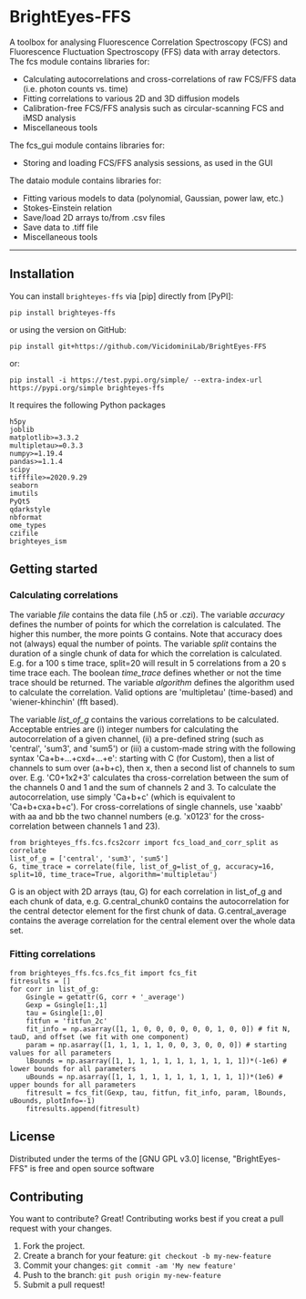 # BrightEyes-FFS

A toolbox for analysing Fluorescence Correlation Spectroscopy (FCS) and Fluorescence Fluctuation Spectroscopy (FFS) data with array detectors.
The fcs module contains libraries for:

* Calculating autocorrelations and cross-correlations of raw FCS/FFS data (i.e. photon counts vs. time)
* Fitting correlations to various 2D and 3D diffusion models
* Calibration-free FCS/FFS analysis such as circular-scanning FCS and iMSD analysis
* Miscellaneous tools

The fcs_gui module contains libraries for:

* Storing and loading FCS/FFS analysis sessions, as used in the GUI

The dataio module contains libraries for:

* Fitting various models to data (polynomial, Gaussian, power law, etc.)
* Stokes-Einstein relation
* Save/load 2D arrays to/from .csv files
* Save data to .tiff file
* Miscellaneous tools

----------------------------------

## Installation

You can install `brighteyes-ffs` via [pip] directly from [PyPI]:

    pip install brighteyes-ffs

or using the version on GitHub:

    pip install git+https://github.com/VicidominiLab/BrightEyes-FFS
	
or:
	
	pip install -i https://test.pypi.org/simple/ --extra-index-url https://pypi.org/simple brighteyes-ffs

It requires the following Python packages

    h5py
	joblib
	matplotlib>=3.3.2
	multipletau>=0.3.3
	numpy>=1.19.4
	pandas>=1.1.4
	scipy
	tifffile>=2020.9.29
	seaborn
	imutils
	PyQt5
	qdarkstyle
	nbformat
	ome_types
	czifile
	brighteyes_ism

## Getting started 

### Calculating correlations

The variable *file* contains the data file (.h5 or .czi). The variable *accuracy* defines the number of points for which the correlation is calculated. The higher this number, the more points G contains. Note that accuracy does not (always) equal the number of points. The variable *split* contains the duration of a single chunk of data for which the correlation is calculated. E.g. for a 100 s time trace, split=20 will result in 5 correlations from a 20 s time trace each. The boolean *time_trace* defines whether or not the time trace should be returned. The variable *algorithm* defines the algorithm used to calculate the correlation. Valid options are 'multipletau' (time-based) and 'wiener-khinchin' (fft based).

The variable *list_of_g* contains the various correlations to be calculated. Acceptable entries are (i) integer numbers for calculating the autocorrelation of a given channel, (ii) a pre-defined string (such as 'central', 'sum3', and 'sum5') or (iii) a custom-made string with the following syntax 'Ca+b+...+cxd+...+e': starting with C (for Custom), then a list of channels to sum over (a+b+c), then x, then a second list of channels to sum over. E.g. 'C0+1x2+3' calculates tha cross-correlation between the sum of the channels 0 and 1 and the sum of channels 2 and 3. To calculate the autocorrelation, use simply 'Ca+b+c' (which is equivalent to 'Ca+b+cxa+b+c'). For cross-correlations of single channels, use 'xaabb' with aa and bb the two channel numbers (e.g. 'x0123' for the cross-correlation between channels 1 and 23).


	from brighteyes_ffs.fcs.fcs2corr import fcs_load_and_corr_split as correlate
	list_of_g = ['central', 'sum3', 'sum5']
	G, time_trace = correlate(file, list_of_g=list_of_g, accuracy=16, split=10, time_trace=True, algorithm='multipletau')

G is an object with 2D arrays (tau, G) for each correlation in list_of_g and each chunk of data, e.g. G.central_chunk0 contains the autocorrelation for the central detector element for the first chunk of data. G.central_average contains the average correlation for the central element over the whole data set.

### Fitting correlations

	from brighteyes_ffs.fcs.fcs_fit import fcs_fit
	fitresults = []
	for corr in list_of_g:
		Gsingle = getattr(G, corr + '_average')
		Gexp = Gsingle[1:,1]
		tau = Gsingle[1:,0]
		fitfun = 'fitfun_2c'
		fit_info = np.asarray([1, 1, 0, 0, 0, 0, 0, 0, 1, 0, 0]) # fit N, tauD, and offset (we fit with one component)
		param = np.asarray([1, 1, 1, 1, 1, 0, 0, 3, 0, 0, 0]) # starting values for all parameters
		lBounds = np.asarray([1, 1, 1, 1, 1, 1, 1, 1, 1, 1, 1])*(-1e6) # lower bounds for all parameters
		uBounds = np.asarray([1, 1, 1, 1, 1, 1, 1, 1, 1, 1, 1])*(1e6) # upper bounds for all parameters
		fitresult = fcs_fit(Gexp, tau, fitfun, fit_info, param, lBounds, uBounds, plotInfo=-1)
		fitresults.append(fitresult)

## License

Distributed under the terms of the [GNU GPL v3.0] license,
"BrightEyes-FFS" is free and open source software

## Contributing

You want to contribute? Great!
Contributing works best if you creat a pull request with your changes.

1. Fork the project.
2. Create a branch for your feature: `git checkout -b my-new-feature`
3. Commit your changes: `git commit -am 'My new feature'`
4. Push to the branch: `git push origin my-new-feature`
5. Submit a pull request!
